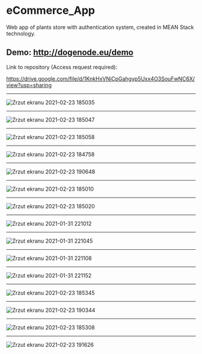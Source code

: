 # eCommerce_App
Web app of plants store with authentication system, created in MEAN Stack technology.

 ## **Demo: http://dogenode.eu/demo**

Link to repository (Access request required): 

https://drive.google.com/file/d/1KnkHxVNiCpGahgyp5Uxx4O3SouFwNC6X/view?usp=sharing

______________________________________________________________________________________________________________________________________


![Zrzut ekranu 2021-02-23 185035](https://user-images.githubusercontent.com/44413511/108887514-aa122b00-760a-11eb-885f-8a41d21f6b92.png)

______________________________________________________________________________________________________________________________________


![Zrzut ekranu 2021-02-23 185047](https://user-images.githubusercontent.com/44413511/108887520-aaaac180-760a-11eb-9495-214b134fa914.png)


______________________________________________________________________________________________________________________________________


![Zrzut ekranu 2021-02-23 185058](https://user-images.githubusercontent.com/44413511/108887519-aaaac180-760a-11eb-816c-bc5e070d2c98.png)


______________________________________________________________________________________________________________________________________


![Zrzut ekranu 2021-02-23 184758](https://user-images.githubusercontent.com/44413511/108888016-3b819d00-760b-11eb-8ed3-003542fd0cef.png)


______________________________________________________________________________________________________________________________________


![Zrzut ekranu 2021-02-23 190648](https://user-images.githubusercontent.com/44413511/108887954-2a389080-760b-11eb-9cf2-feb2048fef25.png)


______________________________________________________________________________________________________________________________________


![Zrzut ekranu 2021-02-23 185010](https://user-images.githubusercontent.com/44413511/108887808-feb5a600-760a-11eb-85d5-81c390d3fd94.png)


______________________________________________________________________________________________________________________________________


![Zrzut ekranu 2021-02-23 185020](https://user-images.githubusercontent.com/44413511/108887908-1ab94780-760b-11eb-860f-e48e0bc57cd8.png)


______________________________________________________________________________________________________________________________________


![Zrzut ekranu 2021-01-31 221012](https://user-images.githubusercontent.com/44413511/106398186-b80ccb80-6411-11eb-8b66-8342434ef42d.png)

______________________________________________________________________________________________________________________________________



![Zrzut ekranu 2021-01-31 221045](https://user-images.githubusercontent.com/44413511/106398188-b80ccb80-6411-11eb-8db6-6417df7197d9.png)


______________________________________________________________________________________________________________________________________


![Zrzut ekranu 2021-01-31 221108](https://user-images.githubusercontent.com/44413511/106398190-b8a56200-6411-11eb-81b7-3c6781973752.png)


______________________________________________________________________________________________________________________________________


![Zrzut ekranu 2021-01-31 221152](https://user-images.githubusercontent.com/44413511/106398192-b8a56200-6411-11eb-9a70-e8f6ddb9c602.png)


______________________________________________________________________________________________________________________________________


![Zrzut ekranu 2021-02-23 185345](https://user-images.githubusercontent.com/44413511/108888078-4fc59a00-760b-11eb-85e3-f829231cb6ab.png)


______________________________________________________________________________________________________________________________________


![Zrzut ekranu 2021-02-23 190344](https://user-images.githubusercontent.com/44413511/108888135-610ea680-760b-11eb-8356-2038e685ab01.png)


______________________________________________________________________________________________________________________________________


![Zrzut ekranu 2021-02-23 185308](https://user-images.githubusercontent.com/44413511/108888184-6c61d200-760b-11eb-9dac-9d3d2e8c3459.png)


______________________________________________________________________________________________________________________________________


![Zrzut ekranu 2021-02-23 191626](https://user-images.githubusercontent.com/44413511/108889201-63bdcb80-760c-11eb-8eaa-da50e42f9454.png)
